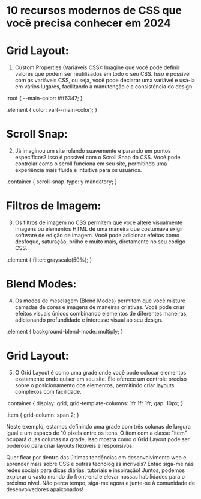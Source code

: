 # 10 recursos modernos de CSS que você precisa conhecer em 2024

# Grid Layout: 
1. Custom Properties (Variáveis CSS): Imagine que você pode definir valores que podem ser reutilizados em todo o seu CSS. Isso é possível com as variáveis CSS, ou seja, você pode declarar uma variável e usá-la em vários lugares, facilitando a manutenção e a consistência do design.

:root {
  --main-color: #ff6347;
}

.element {
  color: var(--main-color);
}

# Scroll Snap: 
2. Já imaginou um site rolando suavemente e parando em pontos específicos? Isso é possível com o Scroll Snap do CSS. Você pode controlar como o scroll funciona em seu site, permitindo uma experiência mais fluida e intuitiva para os usuários.

.container {
  scroll-snap-type: y mandatory;
}

# Filtros de Imagem: 
3. Os filtros de imagem no CSS permitem que você altere visualmente imagens ou elementos HTML de uma maneira que costumava exigir software de edição de imagem. Você pode adicionar efeitos como desfoque, saturação, brilho e muito mais, diretamente no seu código CSS.

.element {
  filter: grayscale(50%);
}

# Blend Modes: 
4. Os modos de mesclagem (Blend Modes) permitem que você misture camadas de cores e imagens de maneiras criativas. Você pode criar efeitos visuais únicos combinando elementos de diferentes maneiras, adicionando profundidade e interesse visual ao seu design.

.element {
  background-blend-mode: multiply;
}

# Grid Layout: 
5. O Grid Layout é como uma grade onde você pode colocar elementos exatamente onde quiser em seu site. Ele oferece um controle preciso sobre o posicionamento dos elementos, permitindo criar layouts complexos com facilidade.

.container {
  display: grid;
  grid-template-columns: 1fr 1fr 1fr;
  gap: 10px;
}

.item {
  grid-column: span 2;
}

Neste exemplo, estamos definindo uma grade com três colunas de largura igual e um espaço de 10 pixels entre os itens. O item com a classe "item" ocupará duas colunas na grade. Isso mostra como o Grid Layout pode ser poderoso para criar layouts flexíveis e responsivos.

Quer ficar por dentro das últimas tendências em desenvolvimento web e aprender mais sobre CSS e outras tecnologias incríveis? Então siga-me nas redes sociais para dicas diárias, tutoriais e inspiração! Juntos, podemos explorar o vasto mundo do front-end e elevar nossas habilidades para o próximo nível. Não perca tempo, siga-me agora e junte-se à comunidade de desenvolvedores apaixonados!